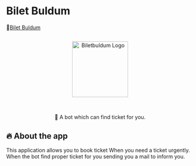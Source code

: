 # Bilet Buldum

🔗[Bilet Buldum](https://bilet-buldum.vercel.app/)

##

<p align="center">
<img src="https://i.imgur.com/jwf80oZ.png" alt="Biletbuldum Logo" width="150"/>
</p>

<br>

<p align="center">🖖 A bot which can find ticket for you. </p>

## 🔥 About the app

This application allows you to book ticket When you need a ticket urgently. When the bot find proper ticket for you sending you a mail
to inform you.
<br>
